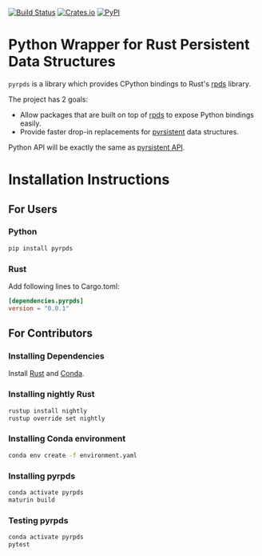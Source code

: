 [![Build Status](https://travis-ci.org/arakhmat/pyrpds.svg?branch=master)](https://travis-ci.org/arakhmat/pyrpds)
[![Crates.io](https://img.shields.io/crates/v/pyrpds.svg?style=flat-square)](https://crates.io/crates/pyrpds)
[![PyPI](https://img.shields.io/pypi/v/pyrpds.svg?style=flat-square)](https://pypi.org/project/pyrpds/)

# Python Wrapper for Rust Persistent Data Structures

`pyrpds` is a library which provides CPython bindings to Rust's [rpds](https://github.com/orium/rpds) library.

The project has 2 goals:
- Allow packages that are built on top of [rpds](https://github.com/orium/rpds) to expose Python bindings easily.
- Provide faster drop-in replacements for [pyrsistent](https://github.com/tobgu/pyrsistent) data structures.

Python API will be exactly the same as [pyrsistent API](https://pyrsistent.readthedocs.io/en/latest/api.html).


# Installation Instructions

## For Users

### Python
```bash
pip install pyrpds
```

### Rust
Add following lines to Cargo.toml:
```toml
[dependencies.pyrpds]
version = "0.0.1"
```

## For Contributors

### Installing Dependencies

Install [Rust](https://www.rust-lang.org/tools/install) and [Conda](https://docs.conda.io/projects/conda/en/latest/user-guide/install/download.html).

### Installing nightly Rust
```bash
rustup install nightly
rustup override set nightly
```

### Installing Conda environment
```bash
conda env create -f environment.yaml
```

### Installing pyrpds
```bash
conda activate pyrpds
maturin build
```


### Testing pyrpds
```bash
conda activate pyrpds
pytest
```

